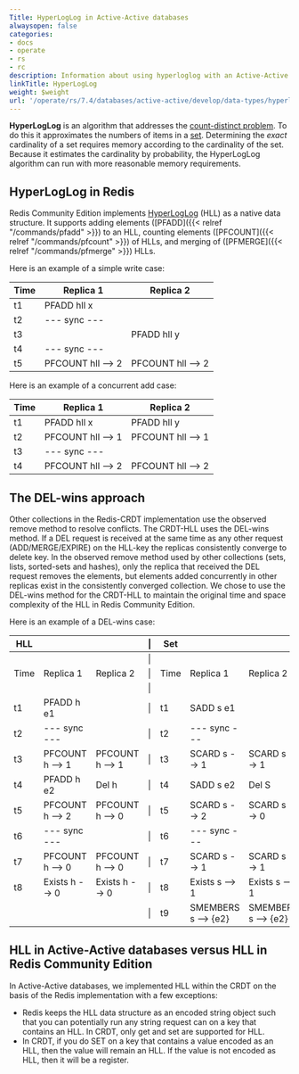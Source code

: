 ```yaml
---
Title: HyperLogLog in Active-Active databases
alwaysopen: false
categories:
- docs
- operate
- rs
- rc
description: Information about using hyperloglog with an Active-Active database.
linkTitle: HyperLogLog
weight: $weight
url: '/operate/rs/7.4/databases/active-active/develop/data-types/hyperloglog/'
---
```

**HyperLogLog** is an algorithm that addresses the [count-distinct problem](https://en.wikipedia.org/wiki/Count-distinct_problem).
To do this it approximates the numbers of items in a [set](https://en.wikipedia.org/wiki/Multiset).
Determining the _exact_ cardinality of a set requires memory according to the cardinality of the set.
Because it estimates the cardinality by probability, the HyperLogLog algorithm can run with more reasonable memory requirements.

## HyperLogLog in Redis

Redis Community Edition implements [HyperLogLog](https://redislabs.com/redis-best-practices/counting/hyperloglog/) (HLL) as a native data structure.
It supports adding elements ([PFADD]({{< relref "/commands/pfadd" >}}) to an HLL, counting elements ([PFCOUNT]({{< relref "/commands/pfcount" >}}) of HLLs, and merging of ([PFMERGE]({{< relref "/commands/pfmerge" >}}) HLLs.

Here is an example of a simple write case:

| Time | Replica 1         | Replica 2         |
| ---- | ----------------- | ----------------- |
| t1   | PFADD hll x       |                   |
| t2   | --- sync ---      |                   |
| t3   |                   | PFADD hll y       |
| t4   | --- sync ---      |                   |
| t5   | PFCOUNT hll --> 2 | PFCOUNT hll --> 2 |

Here is an example of a concurrent add case:

| Time | Replica 1         | Replica 2         |
| ---- | ----------------- | ----------------- |
| t1   | PFADD hll x       | PFADD hll y       |
| t2   | PFCOUNT hll --> 1 | PFCOUNT hll --> 1 |
| t3   | --- sync ---      |                   |
| t4   | PFCOUNT hll --> 2 | PFCOUNT hll --> 2 |

## The DEL-wins approach

Other collections in the Redis-CRDT implementation use the observed remove method to resolve conflicts.
The CRDT-HLL uses the DEL-wins method.
If a DEL request is received at the same time as any other request (ADD/MERGE/EXPIRE) on the HLL-key
the replicas consistently converge to delete key.
In the observed remove method used by other collections (sets, lists, sorted-sets and hashes),
only the replica that received the DEL request removes the elements, but elements added concurrently in other replicas exist in the consistently converged collection.
We chose to use the DEL-wins method for the CRDT-HLL to maintain the original time and space complexity of the HLL in Redis Community Edition.

Here is an example of a DEL-wins case:

| HLL  |                 |                 | \|  | Set  |                     |                     |
| ---- | --------------- | --------------- | --- | ---- | ------------------- | ------------------- |
|      |                 |                 | \|  |      |                     |                     |
| Time | Replica 1       | Replica 2       | \|  | Time | Replica 1           | Replica 2           |
|      |                 |                 | \|  |      |                     |                     |
| t1   | PFADD h e1      |                 | \|  | t1   | SADD s e1           |                     |
| t2   | --- sync ---    |                 | \|  | t2   | --- sync ---        |                     |
| t3   | PFCOUNT h --> 1 | PFCOUNT h --> 1 | \|  | t3   | SCARD s --> 1       | SCARD s --> 1       |
| t4   | PFADD h e2      | Del h           | \|  | t4   | SADD s e2           | Del S               |
| t5   | PFCOUNT h --> 2 | PFCOUNT h --> 0 | \|  | t5   | SCARD s --> 2       | SCARD s --> 0       |
| t6   | --- sync ---    |                 | \|  | t6   | --- sync ---        |                     |
| t7   | PFCOUNT h --> 0 | PFCOUNT h --> 0 | \|  | t7   | SCARD s --> 1       | SCARD s --> 1       |
| t8   | Exists h --> 0  | Exists h --> 0  | \|  | t8   | Exists s --> 1      | Exists s --> 1      |
|      |                 |                 | \|  | t9   | SMEMBERS s --> {e2} | SMEMBERS s --> {e2} |

## HLL in Active-Active databases versus HLL in Redis Community Edition

In Active-Active databases, we implemented HLL within the CRDT on the basis of the Redis implementation with a few exceptions:

- Redis keeps the HLL data structure as an encoded string object
    such that you can potentially run any string request can on a key that contains an HLL. In CRDT, only get and set are supported for HLL.
- In CRDT, if you do SET on a key that contains a value encoded as an HLL, then the value will remain an HLL. If the value is not encoded as HLL, then it will be a register.
